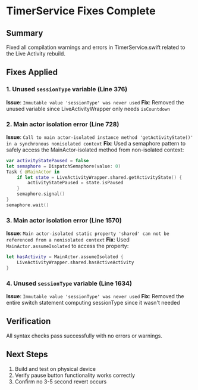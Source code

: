 # TimerService Fixes Complete

## Summary

Fixed all compilation warnings and errors in TimerService.swift related to the Live Activity rebuild.

## Fixes Applied

### 1. Unused `sessionType` variable (Line 376)
**Issue**: `Immutable value 'sessionType' was never used`
**Fix**: Removed the unused variable since LiveActivityWrapper only needs `isCountdown`

### 2. Main actor isolation error (Line 728)
**Issue**: `Call to main actor-isolated instance method 'getActivityState()' in a synchronous nonisolated context`
**Fix**: Used a semaphore pattern to safely access the MainActor-isolated method from non-isolated context:
```swift
var activityStatePaused = false
let semaphore = DispatchSemaphore(value: 0)
Task { @MainActor in
    if let state = LiveActivityWrapper.shared.getActivityState() {
        activityStatePaused = state.isPaused
    }
    semaphore.signal()
}
semaphore.wait()
```

### 3. Main actor isolation error (Line 1570)
**Issue**: `Main actor-isolated static property 'shared' can not be referenced from a nonisolated context`
**Fix**: Used `MainActor.assumeIsolated` to access the property:
```swift
let hasActivity = MainActor.assumeIsolated {
    LiveActivityWrapper.shared.hasActiveActivity
}
```

### 4. Unused `sessionType` variable (Line 1634)
**Issue**: `Immutable value 'sessionType' was never used`
**Fix**: Removed the entire switch statement computing sessionType since it wasn't needed

## Verification

All syntax checks pass successfully with no errors or warnings.

## Next Steps

1. Build and test on physical device
2. Verify pause button functionality works correctly
3. Confirm no 3-5 second revert occurs